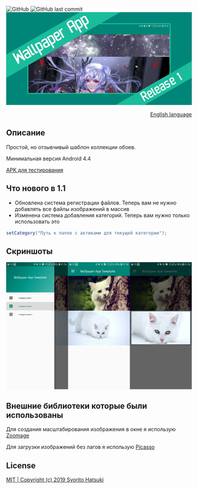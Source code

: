 ![GitHub](https://img.shields.io/github/license/syorito-hatsuki/WallpaperAppTemplate.svg?label=Wallpaper%20App%20Template)
![GitHub last commit](https://img.shields.io/github/last-commit/syorito-hatsuki/WallpaperAppTemplate.svg)
<img src="https://github.com/syorito-hatsuki/WallpaperAppTemplate/blob/master/banner.jpg?raw=true"/>
<a href="https://github.com/syorito-hatsuki/WallpaperAppTemplate/blob/master/README.md"><p align="right">English language</p></a>
## Описание
Простой, но отзывчивый шаблон коллекции обоев.

Минимальная версия Android 4.4

[APK для тестирования](https://github.com/syorito-hatsuki/WallpaperAppTemplate/blob/master/app-debug.apk?raw=true)


## Что нового в 1.1
- Обновлена система регистрации файлов. Теперь вам не нужно добавлять все файлы изображений в массив
- Изменена система добавления категорий. Теперь вам нужно только использовать это
```java
setCategory("Путь к папке с активами для текущей категории");
```

## Скриншоты
<img src="https://github.com/syorito-hatsuki/WallpaperAppTemplate/blob/master/Preview.png?raw=true"/>

## Внешние библиотеки которые были использованы

Для создания масштабирования изображения в окне я использую [Zoomage](http://jsibbold.github.io/zoomage/)

Для загрузки изображений без лагов я использую [Picasso](http://square.github.io/picasso/)

## License
[MIT | Copyright (c) 2019 Syorito Hatsuki](https://github.com/syorito-hatsuki/WallpaperAppTemplate/blob/master/LICENSE)

